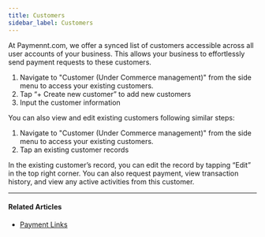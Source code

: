 ```yaml
---
title: Customers
sidebar_label: Customers
---
```


At Paymennt.com, we offer a synced list of customers accessible across all user accounts of your business. This allows your business to effortlessly send payment requests to these customers.

1. Navigate to "Customer (Under Commerce management)" from the side menu to access your existing customers.
2. Tap “+ Create new customer” to add new customers
3. Input the customer information

You can also view and edit existing customers following similar steps:

1. Navigate to "Customer (Under Commerce management)" from the side menu to access your existing customers.
2. Tap an existing customer records

In the existing customer’s record, you can edit the record by tapping “Edit” in the top right corner. You can also request payment, view transaction history, and view any active activities from this customer.

***

#### Related Articles

* [<ins>Payment Links</ins>](./payments-links)
